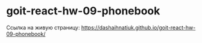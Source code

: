 # goit-react-hw-09-phonebook
Ссылка на живую страницу: https://dashaihnatiuk.github.io/goit-react-hw-09-phonebook/
